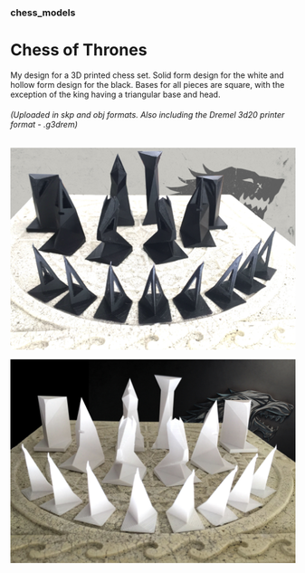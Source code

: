 ### chess_models

Chess of Thrones
================

My design for a 3D printed chess set. Solid form design for the white and hollow form design for the black. Bases for all pieces are square, with the exception of the king having a triangular base and head.
###### (Uploaded in skp and obj formats. Also including the Dremel 3d20 printer format - .g3drem)

![alt text](img/hollow_black.jpg?raw=true "Hollow triangular design black chess set")


![alt text](img/solid_white.jpg?raw=true "Solid triangular design white chess set")


